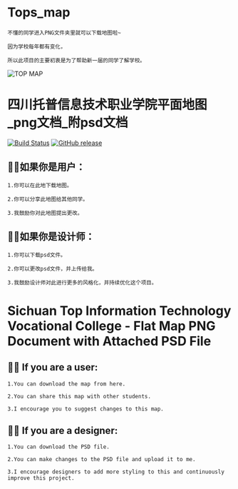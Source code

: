   # Tops_map

`不懂的同学进入PNG文件夹里就可以下载地图啦~`

`因为学校每年都有变化，`

`所以此项目的主要初衷是为了帮助新一届的同学了解学校。`

![TOP MAP](https://github.com/28778/Tops_map/assets/31039562/1ee57bc3-e6b4-474b-bf96-e6bf8cbb7da2)

# 四川托普信息技术职业学院平面地图_png文档_附psd文档

[![Build Status](https://github.com/atelier-anchor/smiley-sans/workflows/build/badge.svg)]( )
[![GitHub release](https://img.shields.io/badge/Release-v23.8.26-blue)](https://github.com/28778/Tops_map/releases/tag/23.8.26)

## 👩‍🎓如果你是用户：

```
1.你可以在此地下载地图。

2.你可以分享此地图给其他同学。

3.我鼓励你对此地图提出更改。
```

## 👩‍💻如果你是设计师：

```
1.你可以下载psd文件。

2.你可以更改psd文件，并上传给我。

3.我鼓励设计师对此进行更多的风格化，并持续优化这个项目。
```


# Sichuan Top Information Technology Vocational College - Flat Map PNG Document with Attached PSD File

## 👩‍🎓 If you are a user:

```
1.You can download the map from here.

2.You can share this map with other students.

3.I encourage you to suggest changes to this map.
```

## 👩‍💻 If you are a designer:

```
1.You can download the PSD file.

2.You can make changes to the PSD file and upload it to me.

3.I encourage designers to add more styling to this and continuously improve this project.
```
